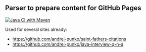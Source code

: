 ## Parser to prepare content for GitHub Pages

[![Java CI with Maven](https://github.com/andrei-punko/github-pages-parser/actions/workflows/maven.yml/badge.svg)](https://github.com/andrei-punko/github-pages-parser/actions/workflows/maven.yml)

Used for several sites already:
- https://github.com/andrei-punko/saint-fathers-citations
- https://github.com/andrei-punko/java-interview-q-n-a
